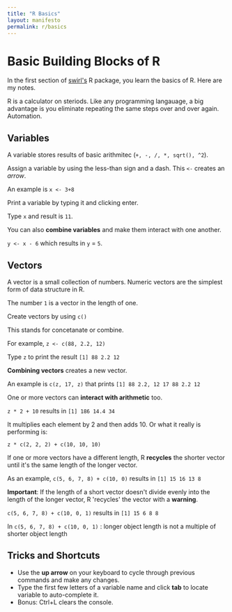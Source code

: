```yaml
---
title: "R Basics"
layout: manifesto
permalink: r/basics
---
```


# Basic Building Blocks of R 

In the first section of <a href="http://swirlstats.com/students.html" >swirl's</a> R package, you learn the basics of R. Here are my notes. 

R is a calculator on steriods. Like any programming langauage, a big advantage is you eliminate repeating the same steps over and over again. Automation. 

## Variables

A variable stores results of basic arithmitec (`+, -, /, *, sqrt(), ^2`). 

Assign a variable by using the less-than sign and a dash. This `<-` creates an *arrow*.

An example is `x <- 3+8`

Print a variable by typing it and clicking enter. 

Type `x` and result is `11`. 

You can also **combine variables** and make them interact with one another. 

`y <- x - 6` which results in `y` = `5`. 

## Vectors

A vector is a small collection of numbers. Numeric vectors are the simplest form of data structure in R. 

The number `1` is a vector in the length of one. 

Create vectors by using `c()` 

This stands for concetanate or combine. 

For example, `z <- c(88, 2.2, 12)` 

Type `z` to print the result `[1] 88 2.2 12` 

**Combining vectors** creates a new vector. 

An example is `c(z, 17, z)` that prints `[1] 88 2.2, 12 17 88 2.2 12`

One or more vectors can **interact with arithmetic** too. 

`z * 2 + 10` results in `[1] 186 14.4 34`

It multiplies each element by 2 and then adds 10. Or what it really is performing is: 

`z * c(2, 2, 2) + c(10, 10, 10)`

If one or more vectors have a different length, R **recycles** the shorter vector until it's the same length of the longer vector. 

As an example, `c(5, 6, 7, 8) + c(10, 0)` results in `[1] 15 16 13 8`


**Important**: If the length of a short vector doesn't divide evenly into the length of the longer vector, R 'recycles' the vector with a **warning**. 

`c(5, 6, 7, 8) + c(10, 0, 1)` results in `[1] 15 6 8 8`

In `c(5, 6, 7, 8) + c(10, 0, 1)` :
  longer object length is not a multiple of shorter object length

## Tricks and Shortcuts 


* Use the **up arrow** on your keyboard to cycle through previous commands and make any changes. 
* Type the first few letters of a variable name and click **tab** to locate variable to auto-complete it. 
* Bonus: Ctrl+L clears the console. 




